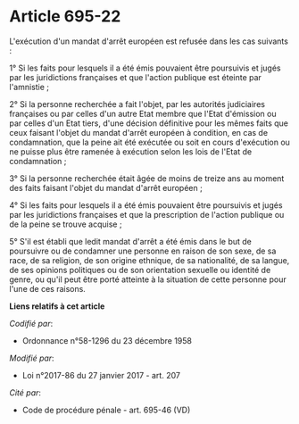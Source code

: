 # Article 695-22

L'exécution d'un mandat d'arrêt européen est refusée dans les cas suivants : 

1° Si les faits pour lesquels il a été émis pouvaient être poursuivis et jugés par les juridictions françaises et que
l'action publique est éteinte par l'amnistie ; 

2° Si la personne recherchée a fait l'objet, par les autorités judiciaires françaises ou par celles d'un autre Etat membre
que l'Etat d'émission ou par celles d'un Etat tiers, d'une décision définitive pour les mêmes faits que ceux faisant l'objet
du mandat d'arrêt européen à condition, en cas de condamnation, que la peine ait été exécutée ou soit en cours d'exécution ou
ne puisse plus être ramenée à exécution selon les lois de l'Etat de condamnation ; 

3° Si la personne recherchée était âgée de moins de treize ans au moment des faits faisant l'objet du mandat d'arrêt
européen ; 

4° Si les faits pour lesquels il a été émis pouvaient être poursuivis et jugés par les juridictions françaises et que la
prescription de l'action publique ou de la peine se trouve acquise ; 

5° S'il est établi que ledit mandat d'arrêt a été émis dans le but de poursuivre ou de condamner une personne en raison de
son sexe, de sa race, de sa religion, de son origine ethnique, de sa nationalité, de sa langue, de ses opinions politiques ou
de son orientation  sexuelle ou identité de genre, ou qu'il peut être porté atteinte à la situation de cette personne pour
l'une de ces raisons.

**Liens relatifs à cet article**

_Codifié par_:

  - Ordonnance n°58-1296 du 23 décembre 1958

_Modifié par_:

  - Loi n°2017-86 du 27 janvier 2017 - art. 207

_Cité par_:

  - Code de procédure pénale - art. 695-46 (VD)
